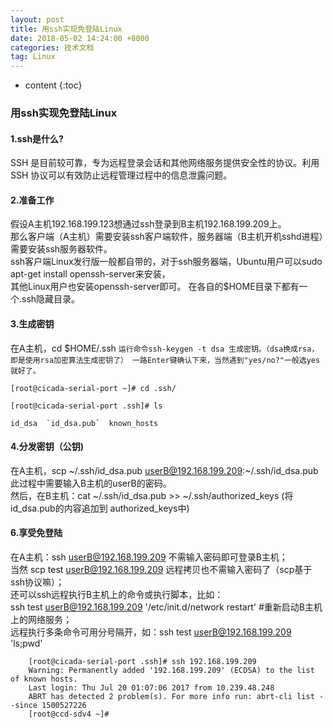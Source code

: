 ```yaml
---
layout: post
title: 用ssh实现免登陆Linux
date: 2018-05-02 14:24:00 +8000
categories: 技术文档
tag: Linux
---
```


* content
{:toc}

### 用ssh实现免登陆Linux ###

#### 1.ssh是什么? ####

SSH 是目前较可靠，专为远程登录会话和其他网络服务提供安全性的协议。利用SSH 协议可以有效防止远程管理过程中的信息泄露问题。

#### 2.准备工作 ####

假设A主机192.168.199.123想通过ssh登录到B主机192.168.199.209上。<br>
那么客户端（A主机）需要安装ssh客户端软件，服务器端（B主机开机sshd进程）需要安装ssh服务器软件。<br>
ssh客户端Linux发行版一般都自带的，对于ssh服务器端，Ubuntu用户可以sudo apt-get install openssh-server来安装，<br>其他Linux用户也安装openssh-server即可。
在各自的$HOME目录下都有一个.ssh隐藏目录。

#### 3.生成密钥 ####

在A主机，cd $HOME/.ssh
`运行命令ssh-keygen -t dsa 生成密钥。（dsa换成rsa，即是使用rsa加密算法生成密钥了）
 一路Enter键确认下来，当然遇到"yes/no?"一般选yes就好了。
`

~~~shell
[root@cicada-serial-port ~]# cd .ssh/

[root@cicada-serial-port .ssh]# ls

id_dsa  `id_dsa.pub`  known_hosts
~~~

#### 4.分发密钥（公钥) ####

在A主机，scp ~/.ssh/id_dsa.pub  userB@192.168.199.209:~/.ssh/id_dsa.pub
此过程中需要输入B主机的userB的密码。<br>
然后，在B主机：cat ~/.ssh/id_dsa.pub  >> ~/.ssh/authorized_keys (将id_dsa.pub的内容追加到 authorized_keys中)

#### 6.享受免登陆 ####

在A主机：ssh userB@192.168.199.209  不需输入密码即可登录B主机；<br>
当然 scp test userB@192.168.199.209 远程拷贝也不需输入密码了（scp基于ssh协议嘛）；<br>
还可以ssh远程执行B主机上的命令或执行脚本，比如：<br>
ssh test userB@192.168.199.209 '/etc/init.d/network restart' #重新启动B主机上的网络服务；<br>
远程执行多条命令可用分号隔开，如：ssh test userB@192.168.199.209 'ls;pwd'


```shell
	[root@cicada-serial-port .ssh]# ssh 192.168.199.209
	Warning: Permanently added '192.168.199.209' (ECDSA) to the list of known hosts.
	Last login: Thu Jul 20 01:07:06 2017 from 10.239.48.248
	ABRT has detected 2 problem(s). For more info run: abrt-cli list --since 1500527226
	[root@ccd-sdv4 ~]#
```
